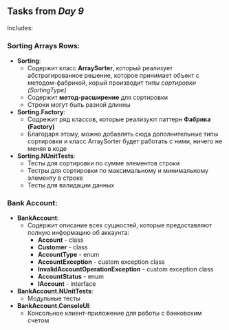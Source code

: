 ## Tasks from *Day 9* 
Includes:
### Sorting Arrays Rows:

* **Sorting**:
    * Содержит класс **ArraySorter**, который реализует абстрагированное решение, которое принимает объект с методом-фабрикой, корый производит *типы сортировки (SortingType)*
	* Содержит **метод-расширение** для сортировки
	* Строки могут быть разной длинны
* **Sorting.Factory**:
    * Содрежит ряд классов, которые реализуют паттерн **Фабрика (Factory)**
	* Благодаря этому, можно добавлять сюда дополнительные типы сортировки и класс ArraySorter будет работать с ними, ничего не меняя в коде
* **Sorting.NUnitTests**:
    * Тесты для сортировки по сумме элементов строки
	* Тестры для сортировки по максимальному и минимальному элементу в строке
	* Тесты для валидации данных
	
### Bank Account:

* **BankAccount**:
    * Содержит описание всех сущностей, которые предоставляют полную информацию об аккаунта:
        * **Account** - class
        * **Customer** - class 
		* **AccountType** - enum
		* **AccountException** - custom exception class
		* **InvalidAccountOperationException** - custom exception class
		* **AccountStatus** - enum
		* **IAccount** - interface 
* **BankAccount.NUnitTests**:
    * Модульные тесты
* **BankAccount.ConsoleUI**:
    * Консольное клиент-приложение для работы с банковским счетом
	

